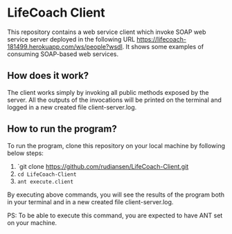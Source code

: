 # LifeCoach Client

This repository contains a web service client which invoke SOAP web service server deployed in the following URL https://lifecoach-181499.herokuapp.com/ws/people?wsdl. It shows some examples of consuming SOAP-based web services.

## How does it work?

The client works simply by invoking all public methods exposed by the server. All the outputs of the invocations will be printed on the terminal and logged in a new created file client-server.log.

## How to run the program?

To run the program, clone this repository on your local machine by following below steps:

1. `git clone https://github.com/rudiansen/LifeCoach-Client.git
2. `cd LifeCoach-Client`
3. `ant execute.client`

By executing above commands, you will see the results of the program both in your terminal and in a new created file client-server.log.

PS: To be able to execute this command, you are expected to have ANT set on your machine.

